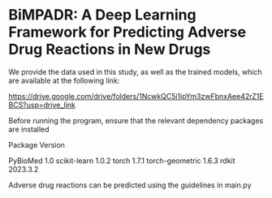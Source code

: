 # BiMPADR: A Deep Learning Framework for Predicting Adverse Drug Reactions in New Drugs

We provide the data used in this study, as well as the trained models, which are available at the following link:

https://drive.google.com/drive/folders/1NcwkQC5i1ipYm3zwFbnxAee42rZ1EBCS?usp=drive_link

Before running the program, ensure that the relevant dependency packages are installed

Package                 Version

PyBioMed                     1.0
scikit-learn                   1.0.2
torch                              1.7.1
torch-geometric         1.6.3
rdkit                              2023.3.2

Adverse drug reactions can be predicted using the guidelines in main.py



